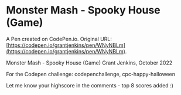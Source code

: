 # Monster Mash - Spooky House (Game)

A Pen created on CodePen.io. Original URL: [https://codepen.io/grantjenkins/pen/WNyNBLm](https://codepen.io/grantjenkins/pen/WNyNBLm).

Monster Mash - Spooky House (Game)
Grant Jenkins, October 2022
  
For the Codepen challenge:
codepenchallenge, cpc-happy-halloween

Let me know your highscore in the comments - top 8 scores added :)
